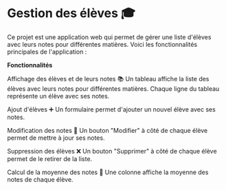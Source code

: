 # Gestion des élèves 🎓
Ce projet est une application web qui permet de gérer une liste d'élèves avec leurs notes pour différentes matières. Voici les fonctionnalités principales de l'application :

**Fonctionnalités**

Affichage des élèves et de leurs notes 📚
Un tableau affiche la liste des élèves avec leurs notes pour différentes matières.
Chaque ligne du tableau représente un élève avec ses notes.

Ajout d'élèves ➕
Un formulaire permet d'ajouter un nouvel élève avec ses notes.

Modification des notes 📝
Un bouton "Modifier" à côté de chaque élève permet de mettre à jour ses notes.

Suppression des élèves ❌
Un bouton "Supprimer" à côté de chaque élève permet de le retirer de la liste.

Calcul de la moyenne des notes 🧮
Une colonne affiche la moyenne des notes de chaque élève.
